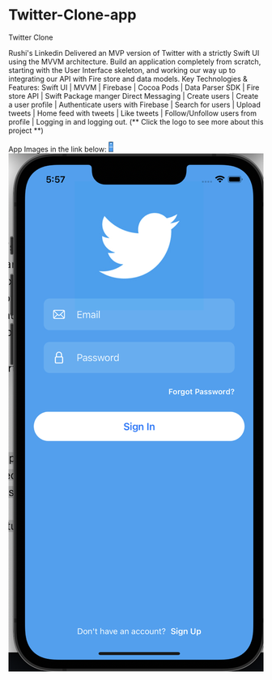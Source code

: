 # Twitter-Clone-app
Twitter Clone

 Rushi's Linkedin Delivered an MVP version of Twitter with a strictly Swift UI using the MVVM architecture. Build an application completely from scratch, starting with the User Interface skeleton, and working our way up to integrating our API with Fire store and data models.
Key Technologies & Features:
Swift UI | MVVM | Firebase | Cocoa Pods | Data Parser SDK | Fire store API | Swift Package manger Direct Messaging | Create users | Create a user profile | Authenticate users with Firebase | Search for users | Upload tweets | Home feed with tweets | Like tweets | Follow/Unfollow users from profile | Logging in and logging out.
(** Click the logo to see more about this project **)

App Images in the link below:
<code><img height="20" src="https://github.com/rushi-pa/Twitter-Clone-app/blob/main/PhotosDirec/1.png?raw=true"></code>
![alt text](https://github.com/rushi-pa/Twitter-Clone-app/blob/main/PhotosDirec/1.png?raw=true)
